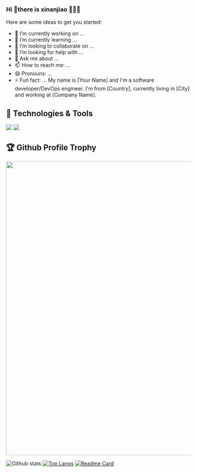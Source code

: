 ### Hi 👋there is xinanjiao 🥰🥰🥰

Here are some ideas to get you started:

- 🔭 I’m currently working on ...
- 🌱 I’m currently learning ...
- 👯 I’m looking to collaborate on ...
- 🤔 I’m looking for help with ...
- 💬 Ask me about ...
- 📫 How to reach me: ...
- 😄 Pronouns: ...
- ⚡ Fun fact: ...
My name is [Your Name] and I'm a software developer/DevOps engineer. I'm from [Country], currently living in [City] and working at [Company Name].

## 🔧 Technologies & Tools

![](https://img.shields.io/badge/OS-Windows-informational?style=flat&logo=windows&logoColor=white&color=2bbc8a)
![](https://img.shields.io/badge/Editor-PyCharm-informational?style=flat&logo=pycharm&logoColor=white&color=2bbc8a)

<h2>🏆 Github Profile Trophy</h2>
<img width=800 src="https://github-profile-trophy.vercel.app/?username=xinanjiao&column=9&theme=gruvbox&no-frame=true"/>

![Github stats](https://github-readme-stats.vercel.app/api?username=xinanjiao&theme=aura&show_icons=true&count_private=true)
[![Top Langs](https://github-readme-stats.vercel.app/api/top-langs/?username=anuraghazra&layout=compact)](https://github.com/anuraghazra/github-readme-stats)
[![Readme Card](https://github-readme-stats.vercel.app/api/pin/?username=xinanjiao&repo=Road-Vanishing-Point-Detection&theme=shades-of-purple)](https://github.com/xinanjiao/Road-Vanishing-Point-Detection)
